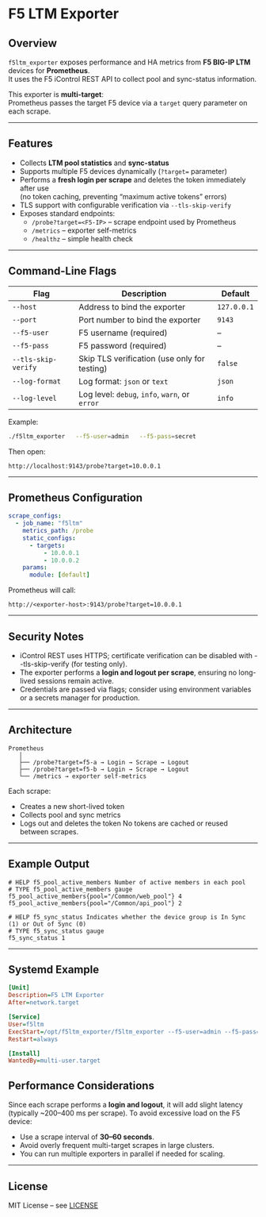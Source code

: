 # F5 LTM Exporter

## Overview
`f5ltm_exporter` exposes performance and HA metrics from **F5 BIG-IP LTM** devices for **Prometheus**.  
It uses the F5 iControl REST API to collect pool and sync-status information.

This exporter is **multi-target**:  
Prometheus passes the target F5 device via a `target` query parameter on each scrape.

---

## Features
- Collects **LTM pool statistics** and **sync-status**
- Supports multiple F5 devices dynamically (`?target=` parameter)
- Performs a **fresh login per scrape** and deletes the token immediately after use  
  (no token caching, preventing “maximum active tokens” errors)
- TLS support with configurable verification via `--tls-skip-verify`
- Exposes standard endpoints:
    - `/probe?target=<F5-IP>` – scrape endpoint used by Prometheus
    - `/metrics` – exporter self-metrics
    - `/healthz` – simple health check

---

## Command-Line Flags

| Flag                | Description                                   | Default     |
|---------------------|-----------------------------------------------|-------------|
| `--host`            | Address to bind the exporter                  | `127.0.0.1` |
| `--port`            | Port number to bind the exporter              | `9143`      |
| `--f5-user`         | F5 username (required)                        | –           |
| `--f5-pass`         | F5 password (required)                        | –           |
| `--tls-skip-verify` | Skip TLS verification (use only for testing)  | `false`     |
| `--log-format`      | Log format: `json` or `text`                  | `json`      |
| `--log-level`       | Log level: `debug`, `info`, `warn`, or `error`| `info`      |

Example:
```bash
./f5ltm_exporter   --f5-user=admin   --f5-pass=secret 
```

Then open:
```
http://localhost:9143/probe?target=10.0.0.1
```

---

## Prometheus Configuration

```yaml
scrape_configs:
  - job_name: "f5ltm"
    metrics_path: /probe
    static_configs:
      - targets:
          - 10.0.0.1
          - 10.0.0.2
    params:
      module: [default]
```

Prometheus will call:
```
http://<exporter-host>:9143/probe?target=10.0.0.1
```

---

## Security Notes
- iControl REST uses HTTPS; certificate verification can be disabled with --tls-skip-verify (for testing only).
- The exporter performs a **login and logout per scrape**, ensuring no long-lived sessions remain active.
- Credentials are passed via flags; consider using environment variables or a secrets manager for production.

---

## Architecture
```
Prometheus
   │
   ├── /probe?target=f5-a → Login → Scrape → Logout
   ├── /probe?target=f5-b → Login → Scrape → Logout
   └── /metrics → exporter self-metrics
```

Each scrape:
- Creates a new short-lived token
- Collects pool and sync metrics
- Logs out and deletes the token
No tokens are cached or reused between scrapes.
---

## Example Output

```
# HELP f5_pool_active_members Number of active members in each pool
# TYPE f5_pool_active_members gauge
f5_pool_active_members{pool="/Common/web_pool"} 4
f5_pool_active_members{pool="/Common/api_pool"} 2

# HELP f5_sync_status Indicates whether the device group is In Sync (1) or Out of Sync (0)
# TYPE f5_sync_status gauge
f5_sync_status 1
```

---

## Systemd Example

```ini
[Unit]
Description=F5 LTM Exporter
After=network.target

[Service]
User=f5ltm
ExecStart=/opt/f5ltm_exporter/f5ltm_exporter --f5-user=admin --f5-pass=secret
Restart=always

[Install]
WantedBy=multi-user.target
```
## Performance Considerations
Since each scrape performs a **login and logout**, it will add slight latency (typically ~200–400 ms per scrape).
To avoid excessive load on the F5 device:
- Use a scrape interval of **30–60 seconds**.
- Avoid overly frequent multi-target scrapes in large clusters.
- You can run multiple exporters in parallel if needed for scaling.

---

## License
MIT License – see [LICENSE](LICENSE)
